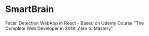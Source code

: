 # SmartBrain
Facial Detection WebApp in React - Based on Udemy Course "The Complete Web Developer in 2018: Zero to Mastery"
